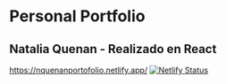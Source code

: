 
# Personal Portfolio 
## Natalia Quenan - Realizado en React




















https://nquenanportofolio.netlify.app/  [![Netlify Status](https://api.netlify.com/api/v1/badges/b2a2d7f6-fe25-4389-acae-aaad59040e44/deploy-status)](https://app.netlify.com/sites/nquenanportofolio/deploys)
